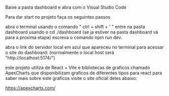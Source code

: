 Baixe a pasta dashboard e abra com o Visual Studio Code

Para dar start no projeto faça os seguintes passos

abra o terminal usando o comando "    ctrl + shift + '   " 
entre na pasta dashboard usando o cd ./dashboard  (se ja estiver na pasta dashboard vá para a proxima etapa)
escreva o comando npm run dev.

abra o link do servidor local em azul que apareceu no terminal para acessar o site do dashboard:
(normalmente o local host será   "http://localhost:5174/")

este projeto utiliza de React + Vite e bibliotecas de graficos chamado ApexCharts que disponibilizam graficos de diferentes tipos para react
para saber mais sobre este graficos visite o site oficial deles abaixo:

https://apexcharts.com/
